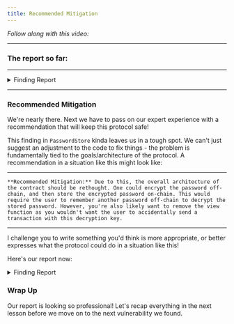 ```yaml
---
title: Recommended Mitigation
---
```


_Follow along with this video:_

---

### The report so far:

---

<details closed>
<summary>Finding Report</summary>

### [S-#] Storing the password on-chain makes it visible to anyone and no longer private

**Description:** All data stored on chain is public and visible to anyone. The `PasswordStore::s_password` variable is intended to be hidden and only accessible by the owner through the `PasswordStore::getPassword` function.

I show one such method of reading any data off chain below.

**Impact:** Anyone is able to read the private password, severaly breaking the functionality of the protocol.

**Proof of Concept:** The below test case shows how anyone could read the password directly from the blockchain. We use foundry's cast tool to read directly from the storage of the contract, without being the owner.

Create a locally running chain

    make anvil

Deploy the contract to the chain

    make deploy

Run the storage tool

    cast storage <ADDRESS_HERE> 1 --rpc-url http://127.0.0.1:8545

_We use 1 because that's the storage slot of `PasswordStore::s_password`._

You'll get an output that looks like this:

    0x6d7950617373776f726400000000000000000000000000000000000000000014

You can then parse that hex to a string with:

    cast parse-bytes32-string 0x6d7950617373776f726400000000000000000000000000000000000000000014

And get an output of:

    myPassword

**Recommended Mitigation:**

</details>

---

### Recommended Mitigation

We're nearly there. Next we have to pass on our expert experience with a recommendation that will keep this protocol safe!

This finding in `PasswordStore` kinda leaves us in a tough spot. We can't just suggest an adjustment to the code to fix things - the problem is fundamentally tied to the goals/architecture of the protocol. A recommendation in a situation like this might look like:

---

```
**Recommended Mitigation:** Due to this, the overall architecture of the contract should be rethought. One could encrypt the password off-chain, and then store the encrypted password on-chain. This would require the user to remember another password off-chain to decrypt the stored password. However, you're also likely want to remove the view function as you wouldn't want the user to accidentally send a transaction with this decryption key.
```

---

I challenge you to write something you'd think is more appropriate, or better expresses what the protocol could do in a situation like this!

Here's our report now:

<details closed>
<summary>Finding Report</summary>
<br>
### [S-#] Storing the password on-chain makes it visible to anyone and no longer private
<br>
<br>
**Description:** All data stored on chain is public and visible to anyone. The `PasswordStore::s_password` variable is intended to be hidden and only accessible by the owner through the `PasswordStore::getPassword` function.
<br>
<br>
I show one such method of reading any data off chain below.
<br>
<br>
**Impact:** Anyone is able to read the private password, severaly breaking the functionality of the protocol.
<br>
<br>
**Proof of Concept:** The below test case shows how anyone could read the password directly from the blockchain. We use foundry's cast tool to read directly from the storage of the contract, without being the owner.
<br>
<br>

Create a locally running chain

    make anvil

Deploy the contract to the chain

    make deploy

Run the storage tool

    cast storage <ADDRESS_HERE> 1 --rpc-url http://127.0.0.1:8545

<br>
*We use 1 because that's the storage slot of `PasswordStore::s_password`.*
<br>
<br>
You'll get an output that looks like this:

    0x6d7950617373776f726400000000000000000000000000000000000000000014

You can then parse that hex to a string with:

    cast parse-bytes32-string 0x6d7950617373776f726400000000000000000000000000000000000000000014

And get an output of:

    myPassword

<br>
**Recommended Mitigation:** Due to this, the overall architecture of the contract should be rethought. One could encrypt the password off-chain, and then store the encrypted password on-chain. This would require the user to remember another password off-chain to decrypt the stored password. However, you're also likely want to remove the view function as you wouldn't want the user to accidentally send a transaction with this decryption key.

</details>

### Wrap Up

Our report is looking so professional! Let's recap everything in the next lesson before we move on to the next vulnerability we found.
